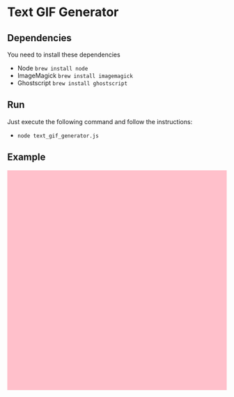# Text GIF Generator

## Dependencies

You need to install these dependencies

- Node `brew install node`
- ImageMagick `brew install imagemagick`
- Ghostscript `brew install ghostscript`

## Run

Just execute the following command and follow the instructions:

- `node text_gif_generator.js`

## Example

![Alt Text](https://github.com/ErikAlfredsson/text-gif-generator/blob/master/example.gif)
